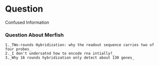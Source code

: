 # Question
Confused Information
  ### Question About Merfish
    1._TWo-rounds Hybridization: why the readout sequence carries two of four probes_
    2._I don't undersatnd how to encode rna intially?_
    3._Why 16 rounds hybridization only detect about 130 genes_
